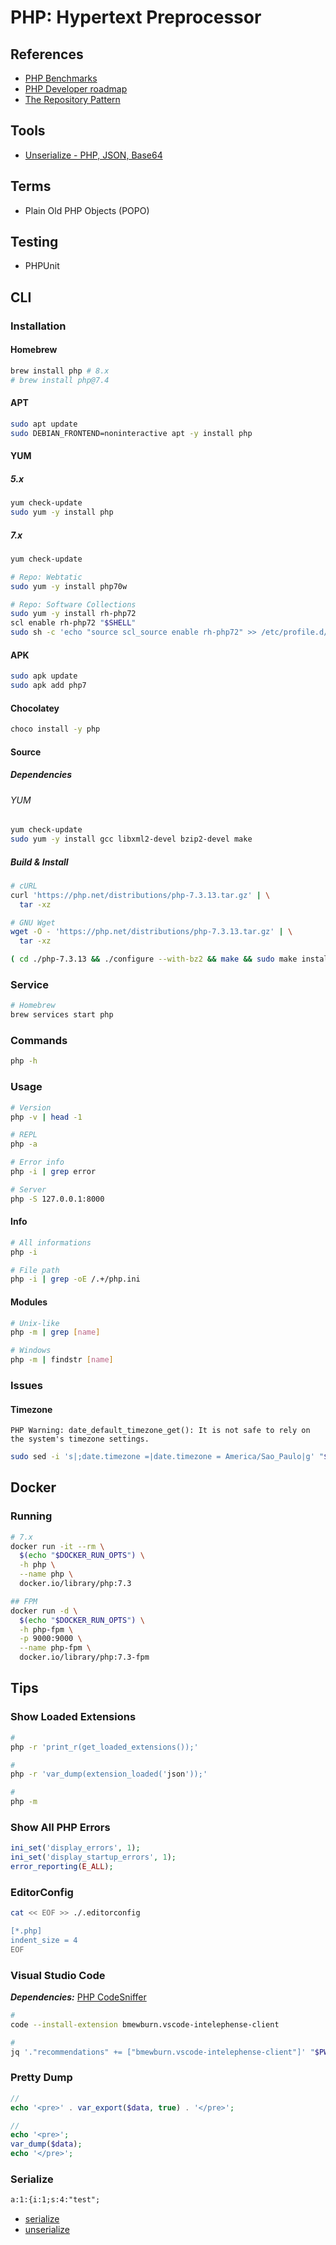# PHP: Hypertext Preprocessor

<!--
https://github.com/TheColvinCo/docker-images

https://app.pluralsight.com/library/courses/php-big-picture/table-of-contents
https://app.pluralsight.com/library/courses/working-databases-php/table-of-contents

https://linkedin.com/learning/learning-php-4/should-you-learn-php
https://front-line-php.com/

https://daniellockyer.com/php-flame-graphs/
-->

## References

- [PHP Benchmarks](https://kinsta.com/blog/php-benchmarks)
- [PHP Developer roadmap](https://github.com/thecodeholic/php-developer-roadmap)
- [The Repository Pattern](https://shawnmc.cool/2015-01-08_the-repository-pattern)

## Tools

- [Unserialize - PHP, JSON, Base64](https://unserialize.com)

## Terms

- Plain Old PHP Objects (POPO)

## Testing

- PHPUnit

## CLI

### Installation

#### Homebrew

```sh
brew install php # 8.x
# brew install php@7.4
```

#### APT

```sh
sudo apt update
sudo DEBIAN_FRONTEND=noninteractive apt -y install php
```

#### YUM

##### 5.x

```sh
yum check-update
sudo yum -y install php
```

##### 7.x

```sh
yum check-update

# Repo: Webtatic
sudo yum -y install php70w

# Repo: Software Collections
sudo yum -y install rh-php72
scl enable rh-php72 "$SHELL"
sudo sh -c 'echo "source scl_source enable rh-php72" >> /etc/profile.d/scl.sh'
```

#### APK

```sh
sudo apk update
sudo apk add php7
```

#### Chocolatey

```sh
choco install -y php
```

#### Source

##### Dependencies

###### YUM

```sh
yum check-update
sudo yum -y install gcc libxml2-devel bzip2-devel make
```

##### Build & Install

```sh
# cURL
curl 'https://php.net/distributions/php-7.3.13.tar.gz' | \
  tar -xz

# GNU Wget
wget -O - 'https://php.net/distributions/php-7.3.13.tar.gz' | \
  tar -xz

( cd ./php-7.3.13 && ./configure --with-bz2 && make && sudo make install ) && rm -r ./php-7.3.13
```

### Service

```sh
# Homebrew
brew services start php
```

### Commands

```sh
php -h
```

### Usage

```sh
# Version
php -v | head -1

# REPL
php -a

# Error info
php -i | grep error

# Server
php -S 127.0.0.1:8000
```

#### Info

```sh
# All informations
php -i

# File path
php -i | grep -oE /.+/php.ini
```

<!-- ```php
@ini_set( 'upload_max_size' , '64M' );
@ini_set( 'post_max_size', '64M');
@ini_set( 'max_execution_time', '300' );
@ini_set( 'max_input_vars', '2000' );
``` -->

#### Modules

```sh
# Unix-like
php -m | grep [name]

# Windows
php -m | findstr [name]
```

### Issues

#### Timezone

```log
PHP Warning: date_default_timezone_get(): It is not safe to rely on the system's timezone settings.
```

```sh
sudo sed -i 's|;date.timezone =|date.timezone = America/Sao_Paulo|g' "$(php -i | grep -oE /.+/php.ini)"
```

## Docker

### Running

```sh
# 7.x
docker run -it --rm \
  $(echo "$DOCKER_RUN_OPTS") \
  -h php \
  --name php \
  docker.io/library/php:7.3

## FPM
docker run -d \
  $(echo "$DOCKER_RUN_OPTS") \
  -h php-fpm \
  -p 9000:9000 \
  --name php-fpm \
  docker.io/library/php:7.3-fpm
```

## Tips

### Show Loaded Extensions

```sh
#
php -r 'print_r(get_loaded_extensions());'

#
php -r 'var_dump(extension_loaded('json'));'

#
php -m
```

### Show All PHP Errors

```php
ini_set('display_errors', 1);
ini_set('display_startup_errors', 1);
error_reporting(E_ALL);
```

### EditorConfig

```sh
cat << EOF >> ./.editorconfig

[*.php]
indent_size = 4
EOF
```

### Visual Studio Code

**_Dependencies:_** [PHP CodeSniffer](/phpcs.md)

```sh
#
code --install-extension bmewburn.vscode-intelephense-client

#
jq '."recommendations" += ["bmewburn.vscode-intelephense-client"]' "$PWD"/.vscode/extensions.json | sponge "$PWD"/.vscode/extensions.json
```

### Pretty Dump

```php
//
echo '<pre>' . var_export($data, true) . '</pre>';

//
echo '<pre>';
var_dump($data);
echo '</pre>';
```

### Serialize

```txt
a:1:{i:1;s:4:"test";
```

- [serialize](https://php.net/manual/en/function.serialize.php)
- [unserialize](https://php.net/manual/en/function.unserialize.php)
